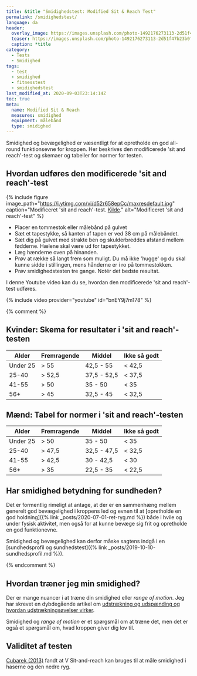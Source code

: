 ```yaml
---
title: &title "Smidighedstest: Modified Sit & Reach Test"
permalink: /smidighedstest/
language: da
header:
  overlay_image: https://images.unsplash.com/photo-1492176273113-2d51f47b23b0?ixlib=rb-1.2.1&ixid=eyJhcHBfaWQiOjEyMDd9&auto=format&fit=crop&h=630&w=1200&q=60
  teaser: https://images.unsplash.com/photo-1492176273113-2d51f47b23b0?ixlib=rb-1.2.1&ixid=eyJhcHBfaWQiOjEyMDd9&auto=format&fit=crop&h=300&w=400&q=10
  caption: *title
category:
  - Tests
  - Smidighed
tags:
  - test
  - smidighed
  - fitnesstest
  - smidighedstest
last_modified_at: 2020-09-03T23:14:14Z
toc: true
meta:
  name: Modified Sit & Reach
  measures: smidighed
  equipment: målebånd
  type: smidighed
---
```


Smidighed og bevægelighed er væsentligt for at opretholde en god all-round funktionsevne for kroppen. Her beskrives den modificerede 'sit and reach'-test og skemaer og tabeller for normer for testen.

## Hvordan udføres den modificerede 'sit and reach'-test

{% include figure image_path="https://i.ytimg.com/vi/d52r658epCc/maxresdefault.jpg" caption="Modificeret 'sit and reach'-test. [Kilde](https://www.youtube.com/watch?v=d52r658epCc)." alt="Modificeret 'sit and reach'-test" %}

- Placer en tommestok eller målebånd på gulvet
- Sæt et tapestykke, så kanten af tapen er ved 38 cm på målebåndet.
- Sæt dig på gulvet med strakte ben og skulderbreddes afstand mellem fødderne. Hælene skal være ud for tapestykket.
- Læg hænderne oven på hinanden.
- Prøv at række så langt frem som muligt. Du må ikke 'hugge' og du skal kunne sidde i stillingen, mens hånderne er i ro på tommestokken.
- Prøv smidighedstesten tre gange. Notér det bedste resultat.

I denne Youtube video kan du se, hvordan den modificerede 'sit and reach'-test udføres.

{% include video provider="youtube" id="bnEY9j7m178" %}

{% comment %}

## Kvinder: Skema for resultater i 'sit and reach'-testen

| Alder    | Fremragende  | Middel      | Ikke så godt  |
|----------|--------------|-------------|---------------|
| Under 25 | > 55         | 42,5 - 55   | < 42,5        |
| 25-40    | > 52,5       | 37,5 - 52,5 | < 37,5        |
| 41-55    | > 50         | 35 - 50     | < 35          |
| 56+      | > 45         | 32,5 - 45   | < 32,5        |

## Mænd: Tabel for normer i 'sit and reach'-testen

| Alder    | Fremragende | Middel      | Ikke så godt |
|----------|-------------|-------------|--------------|
| Under 25 | > 50        | 35 - 50     | < 35         |
| 25-40    | > 47,5      | 32,5 - 47,5 | < 32,5       |
| 41-55    | > 42,5      | 30 - 42,5   | < 30         |
| 56+      | > 35        | 22,5 - 35   | < 22,5       |

## Har smidighed betydning for sundheden?

Det er formentlig rimeligt at antage, at der er en sammenhæng mellem generelt god bevægelighed i kroppens led og evnen til at [opretholde en god holdning]({% link _posts/2020-07-01-ret-ryg.md %}) både i hvile og under fysisk aktivitet, men også for at kunne bevæge sig frit og opretholde en god funktionevne.

Smidighed og bevægelighed kan derfor måske sagtens indgå i en [sundhedsprofil og sundhedstest]({% link _posts/2019-10-10-sundhedsprofil.md %}).

{% endcomment %}

## Hvordan træner jeg min smidighed?

Der er mange nuancer i at træne din smidighed eller _range of motion_. Jeg har skrevet en dybdegående artikel om [udstrækning og udspænding og hvordan udstrækningsøvelser virker](/udstraekning-udspaending/).

Smidighed og _range of motion_ er et spørgsmål om at træne det, men det er også et spørgsmål om, hvad kroppen giver dig lov til.

## Validitet af testen

[Cubarek (2013)](https://www.researchgate.net/publication/277935949_Reliability_of_V_sit-and-reach_test_used_for_flexibility_self-assessment_in_females) fandt at V Sit-and-reach kan bruges til at måle smidighed i haserne og den nedre ryg.
